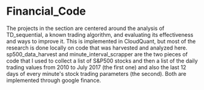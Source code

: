 # Financial_Code
The projects in the section are centered around the analysis of TD_sequential, a known trading algorithm, and evaluating its effectiveness and ways to improve it. This is implemented in CloudQuant, but most of the research is done locally on code that was harvested and analyzed here.
sp500_data_harvest and minute_interval_scrapper are the two pieces of code that I used to collect a list of S&P500 stocks and then a list of the daily trading values from 2010 to July 2017 (the first one) and also the last 12 days of every minute's stock trading parameters (the second). Both are implemented through google finance.

